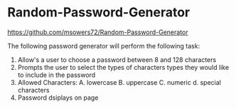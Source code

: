 # Random-Password-Generator

https://github.com/msowers72/Random-Password-Generator

The following password generator will perform the following task:

1. Allow's a user to choose a password between 8 and 128 characters
2. Prompts the user to select the types of characters types they would like to include in the password
3. Allowed Characters:
    A. lowercase
    B. uppercase
    C. numeric
    d. special characters
 4. Password dsiplays on page

